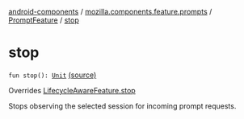 [android-components](../../index.md) / [mozilla.components.feature.prompts](../index.md) / [PromptFeature](index.md) / [stop](./stop.md)

# stop

`fun stop(): `[`Unit`](https://kotlinlang.org/api/latest/jvm/stdlib/kotlin/-unit/index.html) [(source)](https://github.com/mozilla-mobile/android-components/blob/master/components/feature/prompts/src/main/java/mozilla/components/feature/prompts/PromptFeature.kt#L166)

Overrides [LifecycleAwareFeature.stop](../../mozilla.components.support.base.feature/-lifecycle-aware-feature/stop.md)

Stops observing the selected session for incoming prompt requests.

